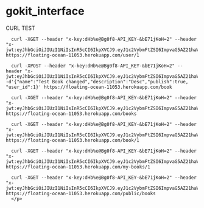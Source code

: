 # gokit_interface

CURL TEST

      curl -XGET --header "x-key:dHb%e@Bg0f8-API_KEY-&bE71jKoH=2" --header "x-jwt:eyJhbGciOiJIUzI1NiIsInR5cCI6IkpXVCJ9.eyJ1c2VybmFtZSI6ImpvaG5AZ21haWwuY29tIiwicGFzc3dvcmQiOiJNVEl6TkRVPSIsImlzcyI6InRlc3QifQ.Fk0pm1AmEl7nNGH_7Xcs93r5V2nhPGnBCfWbIwkhTHk" https://floating-ocean-11053.herokuapp.com/user/1

      curl -XPOST --header "x-key:dHb%e@Bg0f8-API_KEY-&bE71jKoH=2" --header "x-jwt:eyJhbGciOiJIUzI1NiIsInR5cCI6IkpXVCJ9.eyJ1c2VybmFtZSI6ImpvaG5AZ21haWwuY29tIiwicGFzc3dvcmQiOiJNVEl6TkRVPSIsImlzcyI6InRlc3QifQ.Fk0pm1AmEl7nNGH_7Xcs93r5V2nhPGnBCfWbIwkhTHk" -d'{"name":"Test Book changed","description":"Desc","publish":true, "user_id":1}' https://floating-ocean-11053.herokuapp.com/book

      curl -XGET --header "x-key:dHb%e@Bg0f8-API_KEY-&bE71jKoH=2" --header "x-jwt:eyJhbGciOiJIUzI1NiIsInR5cCI6IkpXVCJ9.eyJ1c2VybmFtZSI6ImpvaG5AZ21haWwuY29tIiwicGFzc3dvcmQiOiJNVEl6TkRVPSIsImlzcyI6InRlc3QifQ.Fk0pm1AmEl7nNGH_7Xcs93r5V2nhPGnBCfWbIwkhTHk" https://floating-ocean-11053.herokuapp.com/books

      curl -XGET --header "x-key:dHb%e@Bg0f8-API_KEY-&bE71jKoH=2" --header "x-jwt:eyJhbGciOiJIUzI1NiIsInR5cCI6IkpXVCJ9.eyJ1c2VybmFtZSI6ImpvaG5AZ21haWwuY29tIiwicGFzc3dvcmQiOiJNVEl6TkRVPSIsImlzcyI6InRlc3QifQ.Fk0pm1AmEl7nNGH_7Xcs93r5V2nhPGnBCfWbIwkhTHk" https://floating-ocean-11053.herokuapp.com/book/1

      curl -XGET --header "x-key:dHb%e@Bg0f8-API_KEY-&bE71jKoH=2" --header "x-jwt:eyJhbGciOiJIUzI1NiIsInR5cCI6IkpXVCJ9.eyJ1c2VybmFtZSI6ImpvaG5AZ21haWwuY29tIiwicGFzc3dvcmQiOiJNVEl6TkRVPSIsImlzcyI6InRlc3QifQ.Fk0pm1AmEl7nNGH_7Xcs93r5V2nhPGnBCfWbIwkhTHk" https://floating-ocean-11053.herokuapp.com/my-books/1

      curl -XGET --header "x-key:dHb%e@Bg0f8-API_KEY-&bE71jKoH=2" --header "x-jwt:eyJhbGciOiJIUzI1NiIsInR5cCI6IkpXVCJ9.eyJ1c2VybmFtZSI6ImpvaG5AZ21haWwuY29tIiwicGFzc3dvcmQiOiJNVEl6TkRVPSIsImlzcyI6InRlc3QifQ.Fk0pm1AmEl7nNGH_7Xcs93r5V2nhPGnBCfWbIwkhTHk" https://floating-ocean-11053.herokuapp.com/public/books
      </p>
